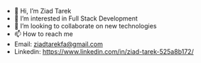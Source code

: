 - 👋 Hi, I’m Ziad Tarek
- 👀 I’m interested in Full Stack Development
- 💞️ I’m looking to collaborate on new technologies
- 📫 How to reach me 
- Email: ziadtarekfa@gmail.com
- Linkedin: https://www.linkedin.com/in/ziad-tarek-525a8b172/
